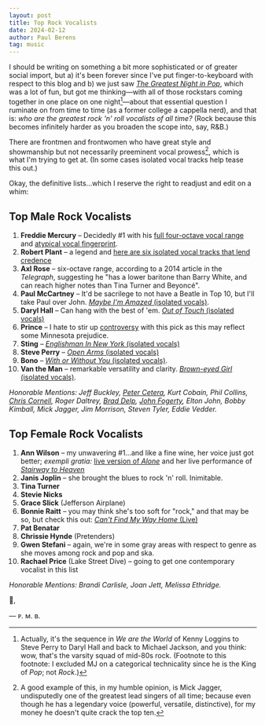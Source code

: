 ```yaml
---
layout: post
title: Top Rock Vocalists
date: 2024-02-12
author:	Paul Berens
tag: music
---
```

I should be writing on something a bit more sophisticated or of greater social import, but a) it's been forever since I've put finger-to-keyboard with respect to this blog and b) we just saw [*The Greatest Night in Pop*](https://www.youtube.com/watch?v=MD3oU1gowu4), which was a lot of fun, but got me thinking—with all of those rockstars coming together in one place on one night[^1]—about that essential question I ruminate on from time to time (as a former college a cappella nerd), and that is: *who are the greatest rock 'n' roll vocalists of all time?* (Rock because this becomes infinitely harder as you broaden the scope into, say, R&B.)

[^1]: Actually, it's the sequence in *We are the World* of Kenny Loggins to Steve Perry to Daryl Hall and back to Michael Jackson, and you think: wow, that's the varsity squad of mid-80s rock. (Footnote to this footnote: I excluded MJ on a categorical technicality since he is the King of *Pop*; not *Rock*.)

There are frontmen and frontwomen who have great style and showmanship but not necessarily preeminent vocal prowess[^2], which is what I'm trying to get at. (In some cases isolated vocal tracks help tease this out.)

Okay, the definitive lists...which I reserve the right to readjust and edit on a whim:

[^2]: A good example of this, in my humble opinion, is Mick Jagger, undisputedly one of the greatest lead singers of all time; because even though he has a legendary voice (powerful, versatile, distinctive), for my money he doesn't quite crack the top ten.

## Top Male Rock Vocalists
1. **Freddie Mercury** – Decidedly #1 with his [full four-octave vocal range](https://music.youtube.com/watch?v=KHYjIIJ14MI&feature=share) and [atypical vocal fingerprint](https://www.npr.org/2016/04/25/475611808/why-freddie-mercurys-voice-was-so-great-as-explained-by-science).
2. **Robert Plant** – a legend and [here are six isolated vocal tracks that lend credence](https://faroutmagazine.co.uk/robert-plant-led-zeppelin-isolated-vocal-greatest-singer-ever/)
3. **Axl Rose** – six-octave range, according to a 2014 article in the *Telegraph*, suggesting he "has a lower baritone than Barry White, and can reach higher notes than Tina Turner and Beyoncé".
4. **Paul McCartney** – It'd be sacrilege to not have a Beatle in Top 10, but I'll take Paul over John. [*Maybe I'm Amazed* (isolated vocals)](https://music.youtube.com/watch?v=WeeNPLh2_qQ&feature=share).
5. **Daryl Hall** – Can hang with the best of 'em. [*Out of Touch* (isolated vocals)](https://youtu.be/AeAkYS9WqrM)
6. **Prince** – I hate to stir up [controversy](https://www.youtube.com/watch?v=4gazNwzC4H0) with this pick as this may reflect some Minnesota prejudice.
7. **Sting** – [*Englishman In New York* (isolated vocals)](https://music.youtube.com/watch?v=NnMlmREHTFQ&feature=share)
8. **Steve Perry** – [*Open Arms* (isolated vocals)](https://music.youtube.com/watch?v=OVTnzvJ4en4&si=TLLy4bKSSQBCvOoB)
9. **Bono** – [*With or Without You* (isolated vocals)](https://music.youtube.com/watch?v=OWtVX2gbi4g&si=fdkBQ0X8UTXcbu1a).
10. **Van the Man** – remarkable versatility and clarity. [*Brown-eyed Girl* (isolated vocals)](https://music.youtube.com/watch?v=pTcMgBsXHPc&si=vAOtAb-iL_A9ljI2).

*Honorable Mentions: Jeff Buckley, [Peter Cetera](https://music.youtube.com/watch?v=auYCscvUVyo&feature=share), Kurt Cobain, Phil Collins, [Chris Cornell](https://music.youtube.com/watch?v=TOqG_tCupeA&feature=share), Roger Daltrey, [Brad Delp](https://music.youtube.com/watch?v=bZ_0_CWFk4c&feature=share), [John Fogerty](https://music.youtube.com/watch?v=peggPraZfxk&feature=share), Elton John, Bobby Kimball, Mick Jagger, Jim Morrison, Steven Tyler, Eddie Vedder.*

## Top Female Rock Vocalists
1. **Ann Wilson** – my unwavering #1...and like a fine wine, her voice just got better; *exempli gratia:* [live version of *Alone*](https://music.youtube.com/watch?v=https://music.youtube.com/watch?v=I5XX6KUhs8Y) and her live performance of [*Stairway to Heaven*](https://music.youtube.com/watch?v=2cZ_EFAmj08)
2. **Janis Joplin** – she brought the blues to rock 'n' roll. Inimitable.
3. **Tina Turner**
4. **Stevie Nicks**
5. **Grace Slick** (Jefferson Airplane)
6. **Bonnie Raitt** – you may think she's too soft for "rock," and that may be so, but check this out: [*Can't Find My Way Home* (Live)](https://music.youtube.com/watch?v=HGlRpJlsuCI&si=39nteAeFoCZTCTjH)
7. **Pat Benatar**
8. **Chrissie Hynde** (Pretenders)
9. **Gwen Stefani** – again, we're in some gray areas with respect to genre as she moves among rock and pop and ska.
10. **Rachael Price** (Lake Street Dive) – going to get one contemporary vocalist in this list

*Honorable Mentions: Brandi Carlisle, Joan Jett, Melissa Ethridge.*

🤘,

— ᴘ. ᴍ. ʙ.